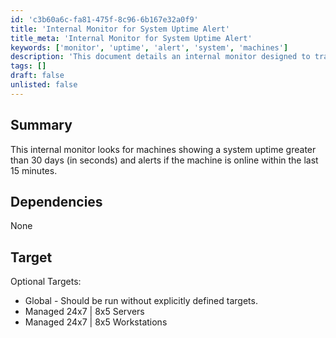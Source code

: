 ```yaml
---
id: 'c3b60a6c-fa81-475f-8c96-6b167e32a0f9'
title: 'Internal Monitor for System Uptime Alert'
title_meta: 'Internal Monitor for System Uptime Alert'
keywords: ['monitor', 'uptime', 'alert', 'system', 'machines']
description: 'This document details an internal monitor designed to track machines with a system uptime greater than 30 days and provide alerts if the machine has been online in the last 15 minutes. It is applicable for both servers and workstations managed in 24x7 and 8x5 environments.'
tags: []
draft: false
unlisted: false
---
```

## Summary

This internal monitor looks for machines showing a system uptime greater than 30 days (in seconds) and alerts if the machine is online within the last 15 minutes.

## Dependencies

None

## Target

Optional Targets:
- Global - Should be run without explicitly defined targets.
- Managed 24x7 | 8x5 Servers
- Managed 24x7 | 8x5 Workstations













